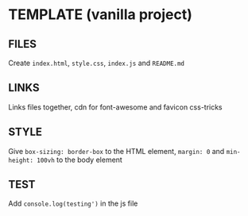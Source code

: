 # TEMPLATE (vanilla project)

## FILES

Create `index.html`, `style.css`, `index.js` and `README.md`

## LINKS

Links files together, cdn for font-awesome and favicon css-tricks

## STYLE

Give `box-sizing: border-box` to the HTML element, `margin: 0` and `min-height: 100vh` to the body element

## TEST

Add `console.log(testing')` in the js file
